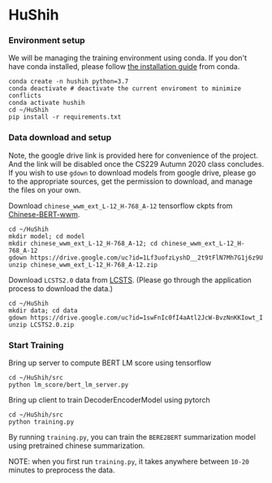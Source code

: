 # HuShih

### Environment setup

We will be managing the training environment using conda. If you don't have conda installed, please follow [the installation guide](https://docs.conda.io/projects/conda/en/latest/user-guide/install/index.html) from conda.

```
conda create -n hushih python=3.7
conda deactivate # deactivate the current enviroment to minimize conflicts
conda activate hushih
cd ~/HuShih
pip install -r requirements.txt
```

### Data download and setup

Note, the google drive link is provided here for convenience of the project. And the link will be disabled once the CS229 Autumn 2020 class concludes. If you wish to use `gdown` to download models from google drive, please go to the appropriate sources, get the permission to download, and manage the files on your own.

Download `chinese_wwm_ext_L-12_H-768_A-12` tensorflow ckpts from [Chinese-BERT-wwm](https://github.com/ymcui/Chinese-BERT-wwm).

```
cd ~/HuShih
mkdir model; cd model
mkdir chinese_wwm_ext_L-12_H-768_A-12; cd chinese_wwm_ext_L-12_H-768_A-12
gdown https://drive.google.com/uc?id=1Lf3uofzLyshD__2t9tFlN7Mh7G1j6z9U
unzip chinese_wwm_ext_L-12_H-768_A-12.zip
```

Download `LCSTS2.0` data from [LCSTS](http://icrc.hitsz.edu.cn/Article/show/139.html). (Please go through the application process to download the data.)
```
cd ~/HuShih
mkdir data; cd data
gdown https://drive.google.com/uc?id=1swFnIc0fI4aAtl2JcW-BvzNnKKIowt_I
unzip LCSTS2.0.zip
```

### Start Training

Bring up server to compute BERT LM score using tensorflow
```
cd ~/HuShih/src
python lm_score/bert_lm_server.py
```

Bring up client to train DecoderEncoderModel using pytorch
```
cd ~/HuShih/src
python training.py
```

By running `training.py`, you can train the `BERE2BERT` summarization model using pretrained chinese summarization.

NOTE: when you first run `training.py`, it takes anywhere between `10-20` minutes to preprocess the data.
